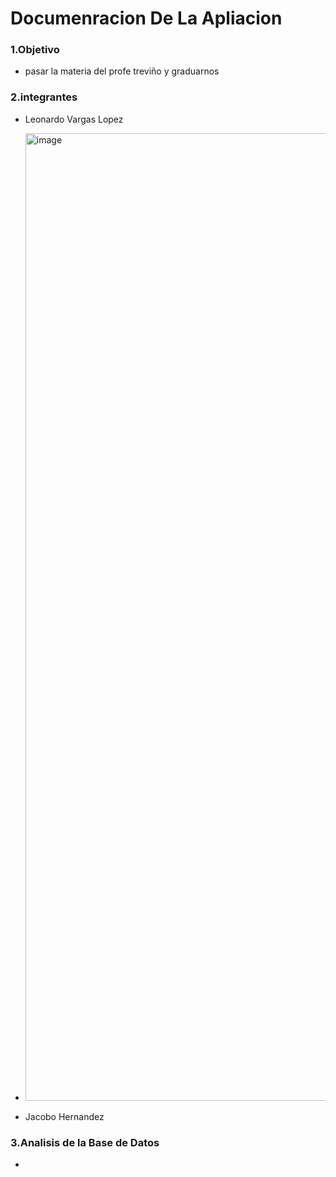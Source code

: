  # Documenracion De La Apliacion
### 1.Objetivo
- pasar la materia del profe treviño y graduarnos
### 2.integrantes
- Leonardo Vargas Lopez
- <img width="1036" height="1548" alt="image" src="https://github.com/user-attachments/assets/e526fa82-66ea-4b21-9d92-b7ee81f6ef2d" />

- Jacobo Hernandez
### 3.Analisis de la Base de Datos
-
